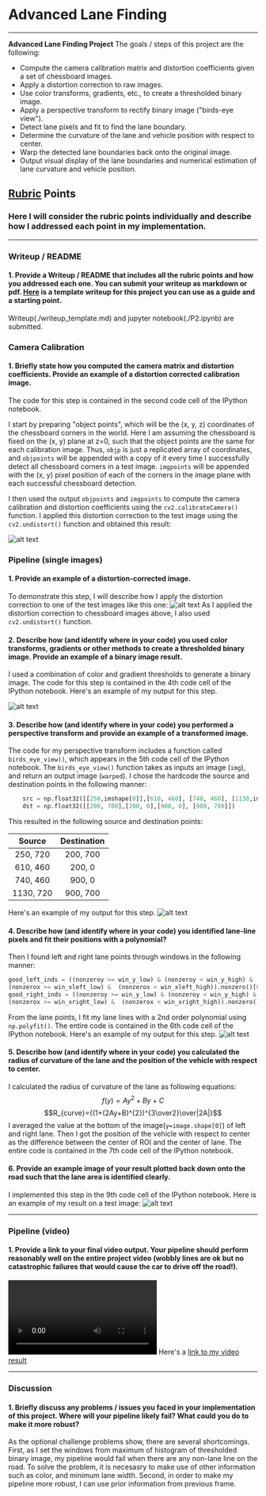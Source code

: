 # **Advanced Lane Finding**
---

**Advanced Lane Finding Project**
The goals / steps of this project are the following:
* Compute the camera calibration matrix and distortion coefficients given a set of chessboard images.
* Apply a distortion correction to raw images.
* Use color transforms, gradients, etc., to create a thresholded binary image.
* Apply a perspective transform to rectify binary image ("birds-eye view").
* Detect lane pixels and fit to find the lane boundary.
* Determine the curvature of the lane and vehicle position with respect to center.
* Warp the detected lane boundaries back onto the original image.
* Output visual display of the lane boundaries and numerical estimation of lane curvature and vehicle position.

[//]: # (Image References)

[image1]: ./output_images/1_calibration/calibration3.jpg "Undistorted"
[image2]: ./output_images/2_undistorted/test1.jpg "Road Transformed"
[image3]: ./output_images/3_thresholded_binary/test1.jpg "Binary Example"
[image4]: ./output_images/4_birds_eye_view/test1.jpg "Warp Example"
[image5]: ./output_images/5_lane_detected/test1.jpg "Fit Visual"
[image6]: ./output_images/8_result/test1.jpg "Output"
[video1]: ./output_videos/project_video.mp4 "Video"

## [Rubric](https://review.udacity.com/#!/rubrics/571/view) Points

### Here I will consider the rubric points individually and describe how I addressed each point in my implementation.  

---

### Writeup / README

#### 1. Provide a Writeup / README that includes all the rubric points and how you addressed each one.  You can submit your writeup as markdown or pdf.  [Here](https://github.com/udacity/CarND-Advanced-Lane-Lines/blob/master/writeup_template.md) is a template writeup for this project you can use as a guide and a starting point.  

Writeup(./writeup_template.md) and jupyter notebook(./P2.ipynb) are submitted. 

### Camera Calibration

#### 1. Briefly state how you computed the camera matrix and distortion coefficients. Provide an example of a distortion corrected calibration image.

The code for this step is contained in the second code cell of the IPython notebook.  

I start by preparing "object points", which will be the (x, y, z) coordinates of the chessboard corners in the world. Here I am assuming the chessboard is fixed on the (x, y) plane at z=0, such that the object points are the same for each calibration image. Thus, `objp` is just a replicated array of coordinates, and `objpoints` will be appended with a copy of it every time I successfully detect all chessboard corners in a test image. `imgpoints` will be appended with the (x, y) pixel position of each of the corners in the image plane with each successful chessboard detection.  

I then used the output `objpoints` and `imgpoints` to compute the camera calibration and distortion coefficients using the `cv2.calibrateCamera()` function.  I applied this distortion correction to the test image using the `cv2.undistort()` function and obtained this result: 

![alt text][image1]

### Pipeline (single images)

#### 1. Provide an example of a distortion-corrected image.

To demonstrate this step, I will describe how I apply the distortion correction to one of the test images like this one:
![alt text][image2]
As I applied the distortion correction to chessboard images above, I also used `cv2.undistort()` function.

#### 2. Describe how (and identify where in your code) you used color transforms, gradients or other methods to create a thresholded binary image.  Provide an example of a binary image result.

I used a combination of color and gradient thresholds to generate a binary image. The code for this step is contained in the 4th code cell of the IPython notebook. Here's an example of my output for this step. 

![alt text][image3]

#### 3. Describe how (and identify where in your code) you performed a perspective transform and provide an example of a transformed image.

The code for my perspective transform includes a function called `birds_eye_view()`, which appears in the 5th code cell of the IPython notebook. The `birds_eye_view()` function takes as inputs an image (`img`), and return an output image (`warped`). I chose the hardcode the source and destination points in the following manner:

```python
    src = np.float32([[250,imshape[0]],[610, 460], [740, 460], [1130,imshape[0]]])
    dst = np.float32([[200, 700],[200, 0],[900, 0], [900, 700]])
```

This resulted in the following source and destination points:

| Source        | Destination   | 
|:-------------:|:-------------:| 
| 250, 720      | 200, 700        | 
| 610, 460      | 200, 0      |
| 740, 460     | 900, 0      |
| 1130, 720      | 900, 700        |

Here's an example of my output for this step.
![alt text][image4]

#### 4. Describe how (and identify where in your code) you identified lane-line pixels and fit their positions with a polynomial?

Then I found left and right lane points through windows in the following manner:
```python
good_left_inds = ((nonzeroy >= win_y_low) & (nonzeroy < win_y_high) & 
(nonzerox >= win_xleft_low) &  (nonzerox < win_xleft_high)).nonzero()[0]
good_right_inds = ((nonzeroy >= win_y_low) & (nonzeroy < win_y_high) & 
(nonzerox >= win_xright_low) &  (nonzerox < win_xright_high)).nonzero()[0]
```
From the lane points, I fit my lane lines with a 2nd order polynomial using `np.polyfit()`. The entire code is contained in the 6th code cell of the IPython notebook. Here's an example of my output for this step.
![alt text][image5]

#### 5. Describe how (and identify where in your code) you calculated the radius of curvature of the lane and the position of the vehicle with respect to center.

I calculated the radius of curvature of the lane as following equations:
$$f(y)=Ay^{2}+By+C$$
$$R_{curve}={(1+(2Ay+B)^{2})^{3\over2}\over|2A|}$$
I averaged the value at the bottom of the image(`y=image.shape[0]`) of left and right lane. Then I got the position of the vehicle with respect to center as the difference between the center of ROI and the center of lane. The entire code is contained in the 7th code cell of the IPython notebook.

#### 6. Provide an example image of your result plotted back down onto the road such that the lane area is identified clearly.

I implemented this step in the 9th code cell of the IPython notebook. Here is an example of my result on a test image:
![alt text][image6]

---

### Pipeline (video)

#### 1. Provide a link to your final video output.  Your pipeline should perform reasonably well on the entire project video (wobbly lines are ok but no catastrophic failures that would cause the car to drive off the road!).
![alt text][video1]
Here's a [link to my video result](./output_videos/project_video.mp4)

---

### Discussion

#### 1. Briefly discuss any problems / issues you faced in your implementation of this project.  Where will your pipeline likely fail?  What could you do to make it more robust?
As the optional challenge problems show, there are several shortcomings. First, as I set the windows from maximum of histogram of thresholded binary image, my pipeline would fail when there are any non-lane line on the road. To solve the problem, it is necesasry to make use of other information such as color, and minimum lane width. Second, in order to make my pipeline more robust, I can use prior information from previous frame.
